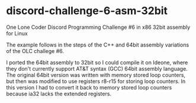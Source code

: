 # discord-challenge-6-asm-32bit
One Lone Coder Discord Programming Challenge #6 in x86 32bit assembly for Linux

The example follows in the steps of the C++ and 64bit assembly variations of the OLC challege #6.

I ported the 64bit assembly to 32bit so I could compile it on Ideone, where they don't currently support AT&T syntax (GCC)
64bit assembly language.  The original 64bit version was written with memory stored loop counters, but then
was modified to use registers r8-r15 for storing loop counters.  In this version I had to convert it back to memory
stored loop counters because ia32 lacks the extended registers.
